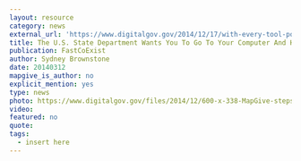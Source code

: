 ```yaml
---
layout: resource
category: news
external_url: 'https://www.digitalgov.gov/2014/12/17/with-every-tool-possible-supporting-humanitarian-aid-efforts-through-crowdsourced-mapping/'
title: The U.S. State Department Wants You To Go To Your Computer And Help It Make Maps
publication: FastCoExist
author: Sydney Brownstone
date: 20140312
mapgive_is_author: no
explicit_mention: yes
type: news
photo: https://www.digitalgov.gov/files/2014/12/600-x-338-MapGive-steps-from-OpenStreetMap-intro-video-Dept-of-State-Humanitarian-Information-Unit.jpg
video:
featured: no
quote:
tags:
  - insert here
---
```

